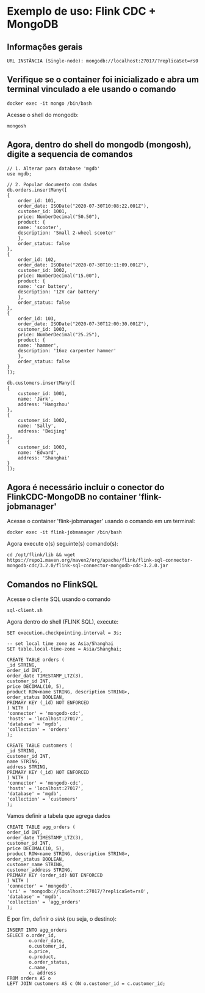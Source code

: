 # Exemplo de uso: Flink CDC + MongoDB

## Informações gerais

    URL INSTÂNCIA (Single-node): mongodb://localhost:27017/?replicaSet=rs0

## Verifique se o container foi inicializado e abra um terminal vinculado a ele usando o comando

    docker exec -it mongo /bin/bash

Acesse o shell do mongodb:

    mongosh

## Agora, dentro do shell do mongodb (mongosh), digite a sequencia de comandos

    // 1. Alterar para database 'mgdb'
    use mgdb;

    // 2. Popular documento com dados
    db.orders.insertMany([
    {
        order_id: 101,
        order_date: ISODate("2020-07-30T10:08:22.001Z"),
        customer_id: 1001,
        price: NumberDecimal("50.50"),
        product: {
        name: 'scooter',
        description: 'Small 2-wheel scooter'
        },
        order_status: false
    },
    {
        order_id: 102, 
        order_date: ISODate("2020-07-30T10:11:09.001Z"),
        customer_id: 1002,
        price: NumberDecimal("15.00"),
        product: {
        name: 'car battery',
        description: '12V car battery'
        },
        order_status: false
    },
    {
        order_id: 103,
        order_date: ISODate("2020-07-30T12:00:30.001Z"),
        customer_id: 1003,
        price: NumberDecimal("25.25"),
        product: {
        name: 'hammer',
        description: '16oz carpenter hammer'
        },
        order_status: false
    }
    ]);

    db.customers.insertMany([
    { 
        customer_id: 1001, 
        name: 'Jark', 
        address: 'Hangzhou' 
    },
    { 
        customer_id: 1002, 
        name: 'Sally',
        address: 'Beijing'
    },
    { 
        customer_id: 1003,
        name: 'Edward',
        address: 'Shanghai'
    }
    ]);

## Agora é necessário incluir o conector do FlinkCDC-MongoDB no container 'flink-jobmanager'

Acesse o container 'flink-jobmanager' usando o comando em um terminal:

    docker exec -it flink-jobmanager /bin/bash

Agora execute o(s) seguinte(s) comando(s):

    cd /opt/flink/lib && wget https://repo1.maven.org/maven2/org/apache/flink/flink-sql-connector-mongodb-cdc/3.2.0/flink-sql-connector-mongodb-cdc-3.2.0.jar

## Comandos no FlinkSQL

Acesse o cliente SQL usando o comando

    sql-client.sh

Agora dentro do shell (FLINK SQL), execute:

    SET execution.checkpointing.interval = 3s;

    -- set local time zone as Asia/Shanghai
    SET table.local-time-zone = Asia/Shanghai;

    CREATE TABLE orders (
    _id STRING,
    order_id INT,
    order_date TIMESTAMP_LTZ(3),
    customer_id INT,
    price DECIMAL(10, 5),
    product ROW<name STRING, description STRING>,
    order_status BOOLEAN,
    PRIMARY KEY (_id) NOT ENFORCED
    ) WITH (
    'connector' = 'mongodb-cdc',
    'hosts' = 'localhost:27017',
    'database' = 'mgdb',
    'collection' = 'orders'
    );
    
    CREATE TABLE customers (
    _id STRING,
    customer_id INT,
    name STRING,
    address STRING,
    PRIMARY KEY (_id) NOT ENFORCED
    ) WITH (
    'connector' = 'mongodb-cdc',
    'hosts' = 'localhost:27017',
    'database' = 'mgdb',
    'collection' = 'customers'
    );

Vamos definir a tabela que agrega dados

    CREATE TABLE agg_orders (
    order_id INT,
    order_date TIMESTAMP_LTZ(3),
    customer_id INT,
    price DECIMAL(10, 5),
    product ROW<name STRING, description STRING>,
    order_status BOOLEAN,
    customer_name STRING,
    customer_address STRING,
    PRIMARY KEY (order_id) NOT ENFORCED
    ) WITH (
    'connector' = 'mongodb',
    'uri' = 'mongodb://localhost:27017/?replicaSet=rs0',
    'database' = 'mgdb',
    'collection' = 'agg_orders'
    );

E por fim, definir o *sink* (ou seja, o destino):

    INSERT INTO agg_orders
    SELECT o.order_id,
            o.order_date,
            o.customer_id,
            o.price,
            o.product,
            o.order_status,
            c.name,
            c. address
    FROM orders AS o
    LEFT JOIN customers AS c ON o.customer_id = c.customer_id;